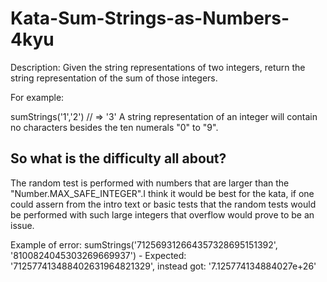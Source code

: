 # Kata-Sum-Strings-as-Numbers-4kyu


Description:
Given the string representations of two integers, return the string representation of the sum of those integers.

For example:

sumStrings('1','2') // => '3'
A string representation of an integer will contain no characters besides the ten numerals "0" to "9".

 So what is the difficulty all about?
 -
 The random test is performed with numbers that are larger than the "Number.MAX_SAFE_INTEGER".I think it would be best for the kata, if one could assern from the intro text or basic tests that the random tests would be performed with such large integers that overflow would prove to be an issue.

Example of error: sumStrings('712569312664357328695151392', '8100824045303269669937') - Expected: '712577413488402631964821329', instead got: '7.125774134884027e+26'
